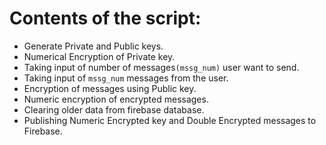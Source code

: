 # Contents of the script:

- Generate Private and Public keys.
- Numerical Encryption of Private key.
- Taking input of number of messages`(mssg_num)` user want to send.
- Taking input of `mssg_num` messages from the user.
- Encryption of messages using Public key.
- Numeric encryption of encrypted messages.
- Clearing older data from firebase database.
- Publishing Numeric Encrypted key and Double Encrypted messages to Firebase.
